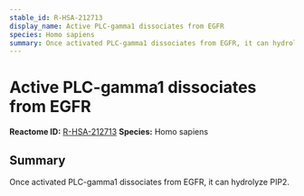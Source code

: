 ```yaml
---
stable_id: R-HSA-212713
display_name: Active PLC-gamma1 dissociates from EGFR
species: Homo sapiens
summary: Once activated PLC-gamma1 dissociates from EGFR, it can hydrolyze PIP2.
---
```


# Active PLC-gamma1 dissociates from EGFR
**Reactome ID:** [R-HSA-212713](https://reactome.org/content/detail/R-HSA-212713)
**Species:** Homo sapiens

## Summary

Once activated PLC-gamma1 dissociates from EGFR, it can hydrolyze PIP2.
